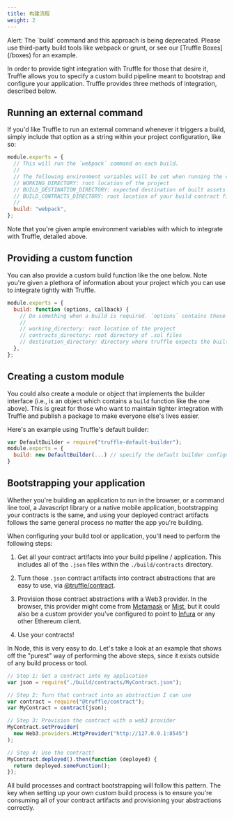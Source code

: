 ```yaml
---
title: 构建流程
weight: 2
---
```


<p class="alert alert-warning">
Alert: The `build` command and this approach is being deprecated. Please use third-party build tools like webpack or grunt, or see our [Truffle Boxes](/boxes) for an example.

In order to provide tight integration with Truffle for those that desire it, Truffle allows you to specify a custom build pipeline meant to bootstrap and configure your application. Truffle provides three methods of integration, described below.

## Running an external command

If you'd like Truffle to run an external command whenever it triggers a build, simply include that option as a string within your project configuration, like so:

```javascript
module.exports = {
  // This will run the `webpack` command on each build.
  //
  // The following environment variables will be set when running the command:
  // WORKING_DIRECTORY: root location of the project
  // BUILD_DESTINATION_DIRECTORY: expected destination of built assets (important for `truffle serve`)
  // BUILD_CONTRACTS_DIRECTORY: root location of your build contract files (.sol.js)
  //
  build: "webpack",
};
```

Note that you're given ample environment variables with which to integrate with Truffle, detailed above.

## Providing a custom function

You can also provide a custom build function like the one below. Note you're given a plethora of information about your project which you can use to integrate tightly with Truffle.

```javascript
module.exports = {
  build: function (options, callback) {
    // Do something when a build is required. `options` contains these values:
    //
    // working_directory: root location of the project
    // contracts_directory: root directory of .sol files
    // destination_directory: directory where truffle expects the built assets (important for `truffle serve`)
  },
};
```

## Creating a custom module

You could also create a module or object that implements the builder interface (i.e., is an object which contains a `build` function like the one above). This is great for those who want to maintain tighter integration with Truffle and publish a package to make everyone else's lives easier.

Here's an example using Truffle's default builder:

```javascript
var DefaultBuilder = require("truffle-default-builder");
module.exports = {
  build: new DefaultBuilder(...) // specify the default builder configuration here.
}
```

## Bootstrapping your application

Whether you're building an application to run in the browser, or a command line tool, a Javascript library or a native mobile application, bootstrapping your contracts is the same, and using your deployed contract artifacts follows the same general process no matter the app you're building.

When configuring your build tool or application, you'll need to perform the following steps:

1. Get all your contract artifacts into your build pipeline / application. This includes all of the `.json` files within the `./build/contracts` directory.

2. Turn those `.json` contract artifacts into contract abstractions that are easy to use, via [@truffle/contract](https://github.com/trufflesuite/truffle/tree/master/packages/contract).

3. Provision those contract abstractions with a Web3 provider. In the browser, this provider might come from [Metamask](https://metamask.io/) or [Mist](https://github.com/ethereum/mist), but it could also be a custom provider you've configured to point to [Infura](http://infura.io/) or any other Ethereum client.

4. Use your contracts!

In Node, this is very easy to do. Let's take a look at an example that shows off the "purest" way of performing the above steps, since it exists outside of any build process or tool.

```javascript
// Step 1: Get a contract into my application
var json = require("./build/contracts/MyContract.json");

// Step 2: Turn that contract into an abstraction I can use
var contract = require("@truffle/contract");
var MyContract = contract(json);

// Step 3: Provision the contract with a web3 provider
MyContract.setProvider(
  new Web3.providers.HttpProvider("http://127.0.0.1:8545")
);

// Step 4: Use the contract!
MyContract.deployed().then(function (deployed) {
  return deployed.someFunction();
});
```

All build processes and contract bootstrapping will follow this pattern. The key when setting up your own custom build process is to ensure you're consuming all of your contract artifacts and provisioning your abstractions correctly.
